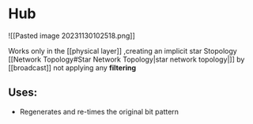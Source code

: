 # Hub
![[Pasted image 20231130102518.png]]

Works only in the [[physical layer]] ,creating an implicit star Stopology [[Network Topology#Star Network Topology|star network topology|]] by [[broadcast]] not applying any **filtering**
## Uses:
- Regenerates and re-times  the original bit pattern
